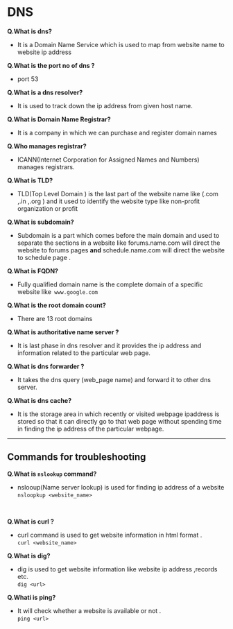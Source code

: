 #  DNS


**Q.What is dns?** <br />
*  It is a Domain Name Service which is used to map from website name to website ip address

**Q.What is the port no of dns ?** <br />
*  port 53

**Q.What is a dns resolver?** <br />
*  It is used to track down the ip address from given host name.

**Q.What is Domain Name Registrar?**<br />
*  It is a company in which we can purchase and register domain names

**Q.Who manages registrar?**<br />
* ICANN(Internet Corporation for Assigned Names and Numbers) manages registrars.

**Q.What is TLD?**<br />
* TLD(Top Level Domain ) is the last part of the website name like (.com ,.in ,.org ) and it used to identify the website type like non-profit organization or profit 

**Q.What is subdomain?** <br />
* Subdomain is a part which comes before the main domain and used to separate the sections in a website like forums.name.com will direct the website to forums pages **and** schedule.name.com will direct the website to schedule page .

**Q.What is FQDN?** <br />
* Fully qualified domain name is the complete domain of a specific website like` www.google.com`

**Q.What is the root domain count?** <br />
* There are 13 root domains 


**Q.What is authoritative name server ?**
*  It is last phase in dns resolver and it provides the ip address and information related to  the particular web page. 


**Q.What is  dns forwarder ?**
* It takes the dns query (web_page name) and forward it to other dns server.


**Q.What is dns cache?**
* It is the  storage area in which recently or visited webpage ipaddress is stored so that it can directly go to that web page without spending  time in finding the ip address of the particular webpage.




  

***
## Commands for troubleshooting 

**Q.What is `nslookup` command?** <br />
* nslooup(Name server lookup) is used for finding ip address of a website  <br />
`nsloopkup <website_name>`
 <br />
  
**Q.What is curl ?** <br />
* curl command is used to get website information in html format . <br />
`curl <website_name>`

**Q.What is dig?** <br />
* dig is used to get website information like website ip address ,records etc. <br />
`dig <url>`

**Q.Whati is ping?** <br />
* It will check whether a website is available or not . <br />
`ping <url>`



